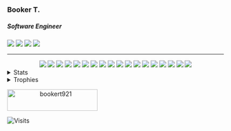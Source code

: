 ### Booker T.
##### Software Engineer

<div>
  <a href="mailto:bookert921@gmail.com?subject=From [GitHub]&body=Hello%20Booker%2C%0A%0AI%20am%20writing%20to%20you%20because..."><img src="https://img.shields.io/badge/e‑mail-D14836.svg?style=plastic&logo=GMail&logoColor=white"/></a>
  <a href="https://instagram.com/kerbooart"><img src="https://img.shields.io/badge/instagram-E4405F.svg?style=plastic&logo=instagram&logoColor=white"/></a>
  <a href="https://linkedin.com/in/bookert921"><img src="https://img.shields.io/badge/linkedin-0077B5.svg?style=plastic&logo=linkedin&logoColor=white"/></a>
  <a href="https://twitter.com/bookert921"><img src="https://img.shields.io/badge/twitter-1DA1F2.svg?style=plastic&logo=twitter&logoColor=white"/></a>
</div>

---

<div align="center">    
  <img src="https://img.shields.io/badge/JavaScript-★★★-323330?style=for-the-badge&logo=javascript&logoColor=f0db4f"/>
  <img src="https://img.shields.io/badge/Typscript-★★☆-3178c6?style=for-the-badge&logo=Typescript&logoColor=white"/>
  <img src="https://img.shields.io/badge/Vue.js-★★☆-42B883?style=for-the-badge&logo=Vue.js&logoColor=white"/>
  <img src="https://img.shields.io/badge/React.js-★★★-5fb3b3?style=for-the-badge&logo=React&logoColor=61dbfb"/>
  <img src="https://img.shields.io/badge/Angular-★★☆-dd1b16?style=for-the-badge&logo=Angular&logoColor=a6120d"/>
  <img src="https://img.shields.io/badge/Java-★★☆-f89820?style=for-the-badge&logo=java&logoColor=5382a1"/>
  <img src="https://img.shields.io/badge/Spring-★★☆-white?style=for-the-badge&logo=Spring&logoColor=7df223"/>
  <img src="https://img.shields.io/badge/Apache-★☆☆-f69824?style=for-the-badge&logo=Apache&logoColor=cc2336"/>
  <img src="https://img.shields.io/badge/Python-★☆☆-ffd43b?style=for-the-badge&logo=Python&logoColor=5a9fd4"/>
  <img src="https://img.shields.io/badge/Flask-★☆☆-white?style=for-the-badge&logo=Flask&logoColor=black"/>
  <img src="https://img.shields.io/badge/Graphql-★★★-161e26?style=for-the-badge&logo=Graphql&logoColor=e535ab"/>
  <img src="https://img.shields.io/badge/WebPack-★★★-1C78C0?style=for-the-badge&logo=WebPack&logoColor=white"/>
  <img src="https://img.shields.io/badge/ESLint-★★★-3a33d1?style=for-the-badge&logo=ESLint&logoColor=6464e2"/>
  <img src="https://img.shields.io/badge/GCS-★★☆-4285F4?style=for-the-badge&logo=Google%20Cloud&logoColor=fcbd06"/>
  <img src="https://img.shields.io/badge/AWS-★★★-23213e?style=for-the-badge&logo=amazon&logoColor=FF9900"/>
  <img src="https://img.shields.io/badge/Linux-★★★-d80150?style=for-the-badge&logo=linux&logoColor=black"/>
  <img src="https://img.shields.io/badge/MySQL-★★☆-white?style=for-the-badge&logo=MySQL&logoColor=4285F4"/>
  <img src="https://img.shields.io/badge/PostgresSQL-★★★-white?style=for-the-badge&logo=Postgresql&logoColor=4285F4"/>
</div>

<details>
  
  <summary>Stats</summary>
  
  <div align="center">
    <img width="490" height="165" src="https://github-readme-stats.vercel.app/api?username=bookert921&count_private=true&show_icons=true&theme=react&v=2"/>
  </div>

  <div>
    <img align="left" src="https://github-readme-stats.vercel.app/api/wakatime?username=bookert921&last_7_days&theme=react&v=2"/>
    <img src="https://github-readme-stats.vercel.app/api/top-langs/?username=bookert921&theme=react"/>
  </div>
  
</details>

<details>
 
<summary>Trophies</summary>
  
  [![trophy](https://github-profile-trophy.vercel.app/?username=bookert921&margin-w=15&margin-h=15)](https://github.com/ryo-ma/github-profile-trophy)

</details>

<a align="center" href="https://www.buymeacoffee.com/bookert921"> <img  src="https://cdn.buymeacoffee.com/buttons/v2/default-orange.png" height="50" width="210" alt="bookert921" /></a>


![Visits](https://badges.pufler.dev/visits/bookert921/bookert921?color=black&logo=github&style=flat-square)
<!--
**bookert921/bookert921** is a ✨ _special_ ✨ repository because its `README.md` (this file) appears on your GitHub profile.

Here are some ideas to get you started:

- 🔭 I’m currently working on ...
- 🌱 I’m currently learning ...
- 👯 I’m looking to collaborate on ...
- 🤔 I’m looking for help with ...
- 💬 Ask me about ...
- 📫 How to reach me: ...
- 😄 Pronouns: ...
- ⚡ Fun fact: ...
-->
